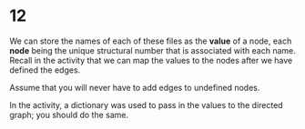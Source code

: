 # 12

We can store the names of each of these files as the **value** of a node, each **node** being the unique structural number that is associated with each name. Recall in the activity that we can map the values to the nodes after we have defined the edges.

Assume that you will never have to add edges to undefined nodes.

In the activity, a dictionary was used to pass in the values to the directed graph; you should do the same.

